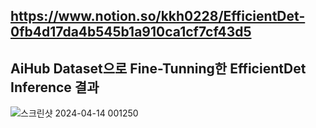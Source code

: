 ## https://www.notion.so/kkh0228/EfficientDet-0fb4d17da4b545b1a910ca1cf7cf43d5

## AiHub Dataset으로 Fine-Tunning한 EfficientDet Inference 결과

![스크린샷 2024-04-14 001250](https://github.com/KKH028/EfficientDet_And_U-Net_Project/assets/166976971/fe709bde-a4c6-4dc4-b9c1-a3ad038012c1)


